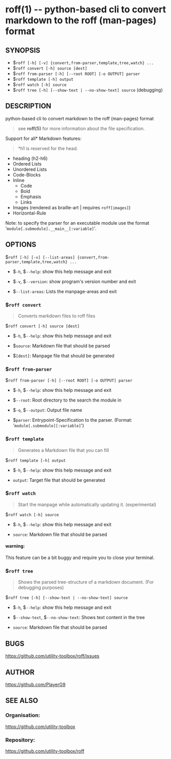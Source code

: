 roff(1) -- python-based cli to convert markdown to the roff (man-pages) format
=============================================

## SYNOPSIS

- $`roff [-h] [-v] {convert,from-parser,template,tree,watch} ...`
- $`roff convert [-h] source [dest]`
- $`roff from-parser [-h] [--root ROOT] [-o OUTPUT] parser`
- $`roff template [-h] output`
- $`roff watch [-h] source`
- $`roff tree [-h] [--show-text | --no-show-text] source` (debugging)

## DESCRIPTION

python-based cli to convert markdown to the roff (man-pages) format

> see **roff(5)** for more information about the file specification.

Support for all* Markdown features:

> *h1 is reserved for the head.

- heading (h2-h6)
- Ordered Lists
- Unordered Lists
- Code-Blocks
- Inline
  - Code
  - Bold
  - Emphasis
  - Links
- Images (rendered as braille-art | requires `roff[images]`)
- Horizontal-Rule

Note: to specify the parser for an executable module use the format '`module[.submodule].__main__[:variable]`'.

## OPTIONS

$`roff [-h] [-v] [--list-areas] {convert,from-parser,template,tree,watch} ...`

* $`-h`, $`--help`:
show this help message and exit

* $`-v`, $`--version`:
show program's version number and exit

* $`--list-areas`:
Lists the manpage-areas and exit

### $`roff convert`

> Converts markdown files to roff files

$`roff convert [-h] source [dest]`

* $`-h`, $`--help`:
show this help message and exit

* $`source`:
Markdown file that should be parsed

* $`[dest]`:
Manpage file that should be generated

### $`roff from-parser`

$`roff from-parser [-h] [--root ROOT] [-o OUTPUT] parser`

* $`-h`, $`--help`:
show this help message and exit

* $`--root`:
Root directory to the search the module in

* $`-o`, $`--output`:
Output file name

* $`parser`:
Entrypoint-Specification to the parser. (Format: '`module[.submodule][:variable]`')

### $`roff template`

> Generates a Markdown file that you can fill

$`roff template [-h] output`

* $`-h`, $`--help`:
show this help message and exit

* `output`:
Target file that should be generated

### $`roff watch`

> Start the manpage while automatically updating it. (experimental)

$`roff watch [-h] source`

* $`-h`, $`--help`:
show this help message and exit

* `source`:
Markdown file that should be parsed

#### warning:

This feature can be a bit buggy and require you to close your terminal.

### $`roff tree`

> Shows the parsed tree-structure of a markdown document. (For debugging purposes)

$`roff tree [-h] [--show-text | --no-show-text] source`

* $`-h`, $`--help`:
show this help message and exit

* $`--show-text`, $`--no-show-text`:
Shows text content in the tree

* `source`:
Markdown file that should be parsed

## BUGS

https://github.com/utility-toolbox/roff/issues

## AUTHOR

https://github.com/PlayerG9

## SEE ALSO

### Organisation:
https://github.com/utility-toolbox

### Repository:
https://github.com/utility-toolbox/roff
